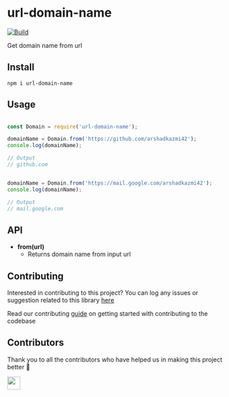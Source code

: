# url-domain-name

[![Build](https://img.shields.io/travis/com/arshadkazmi42/url-domain-name.svg)](https://travis-ci.com/arshadkazmi42/url-domain-name/)

Get domain name from url

## Install

```
npm i url-domain-name
```

## Usage

```javascript

const Domain = require('url-domain-name');

domainName = Domain.from('https://github.com/arshadkazmi42');
console.log(domainName);

// Output
// github.com


domainName = Domain.from('https://mail.google.com/arshadkazmi42');
console.log(domainName);

// Output
// mail.google.com

```

## API

- **from(url)**
  - Returns domain name from input url

## Contributing

Interested in contributing to this project?
You can log any issues or suggestion related to this library [here](https://github.com/arshadkazmi42/url-domain-name/issues/new)

Read our contributing [guide](CONTRIBUTING.md) on getting started with contributing to the codebase

## Contributors

Thank you to all the contributors who have helped us in making this project better :raised_hands:

<a href="https://github.com/arshadkazmi42"><img src="https://github.com/arshadkazmi42.png" width="30" /></a>
